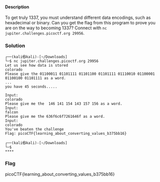 #### Description

To get truly 1337, you must understand different data encodings, such as hexadecimal or binary. Can you get the flag from this program to prove you are on the way to becoming 1337? Connect with `nc jupiter.challenges.picoctf.org 29956`.

### Solution

```shell
┌──(kali㉿kali)-[~/Downloads]
└─$ nc jupiter.challenges.picoctf.org 29956
Let us see how data is stored
colorado
Please give the 01100011 01101111 01101100 01101111 01110010 01100001 01100100 01101111 as a word.
...
you have 45 seconds.....

Input:
colorado                                                               
Please give me the  146 141 154 143 157 156 as a word.
Input:
falcon
Please give me the 636f6c6f7261646f as a word.
Input:
colorado
You've beaten the challenge
Flag: picoCTF{learning_about_converting_values_b375bb16}
                                                                                                                                
┌──(kali㉿kali)-[~/Downloads]
└─$ 
****
```

### Flag
picoCTF{learning_about_converting_values_b375bb16}